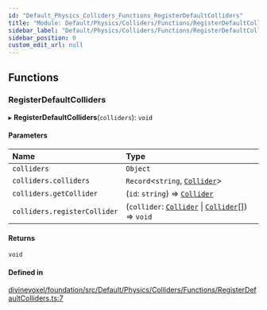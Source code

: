 ```yaml
---
id: "Default_Physics_Colliders_Functions_RegisterDefaultColliders"
title: "Module: Default/Physics/Colliders/Functions/RegisterDefaultColliders"
sidebar_label: "Default/Physics/Colliders/Functions/RegisterDefaultColliders"
sidebar_position: 0
custom_edit_url: null
---
```


## Functions

### RegisterDefaultColliders

▸ **RegisterDefaultColliders**(`colliders`): `void`

#### Parameters

| Name | Type |
| :------ | :------ |
| `colliders` | `Object` |
| `colliders.colliders` | `Record`\<`string`, [`Collider`](../classes/Default_Physics_Classes_Collider.Collider.md)\> |
| `colliders.getCollider` | (`id`: `string`) => [`Collider`](../classes/Default_Physics_Classes_Collider.Collider.md) |
| `colliders.registerCollider` | (`collider`: [`Collider`](../classes/Default_Physics_Classes_Collider.Collider.md) \| [`Collider`](../classes/Default_Physics_Classes_Collider.Collider.md)[]) => `void` |

#### Returns

`void`

#### Defined in

[divinevoxel/foundation/src/Default/Physics/Colliders/Functions/RegisterDefaultColliders.ts:7](https://github.com/lucasdamianjohnson/DivineVoxelEngine/blob/596fa7391478620ed460dfb4856ff0a763b91c49/divinevoxel/foundation/src/Default/Physics/Colliders/Functions/RegisterDefaultColliders.ts#L7)

